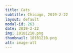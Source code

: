 ```yaml
---
title: Cats
subtitle: Chicago, 2019-2-22
layout: default
modal-id: 263
date: 2019-2-22
img: 10101210.png
thumbnail: 10101210.png
alt: image-alt
---
```


